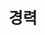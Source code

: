 ---
widget: experience
headless: true
active: true

weight: 30
title: 경력
widget_id: work

experience:
  - title: 백엔드 개발 인턴
    company: ㈜케이테크
    company_url: ""
    location: 전주
    date_start: "2023-12"
    date_end: "2024-02"
    description: |
      - Java 백엔드
---